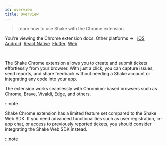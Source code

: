 ```yaml
---
id: overview
title: Overview
---
```


> Learn how to use Shake with the Chrome extension.

<p class="p2 mt-40">You're viewing the Chrome extension docs. Other platforms → &nbsp;
<a href="/docs/ios/overview/">iOS</a>&nbsp; 
<a href="/docs/android/overview/">Android</a>&nbsp;
<a href="/docs/react/overview/">React Native</a>&nbsp;
<a href="/docs/flutter/overview/">Flutter</a>&nbsp;  
<a href="/docs/web/overview/">Web</a>&nbsp;  
</p>

<br/>

The Shake Chrome extension allows you to create and submit tickets effortlessly from your browser. 
With just a click, you can capture issues, send reports, and share feedback without needing a Shake account or integrating any code into your app.

The extension works seamlessly with Chromium-based browsers such as Chrome, Brave, Vivaldi, Edge, and others.

:::note

Shake Chrome extension has a limited feature set compared to the Shake Web SDK.
If you need advanced functionalities such as user registration, in-app chat, or access to previously reported tickets, you should consider integrating the Shake Web SDK instead.

:::note
